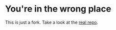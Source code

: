 # You're in the wrong place

This is just a fork. Take a look at the [real repo](https://github.com/neos-modding-group/neos-mod-manifest).
